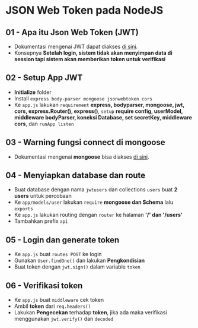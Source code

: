 # JSON Web Token pada NodeJS  

## 01 - Apa itu Json Web Token (JWT)  
- Dokumentasi mengenai JWT dapat diakses [di sini](https://jwt.io/).
- Konsepnya **Setelah login, sistem tidak akan menyimpan data di session tapi sistem akan memberikan token untuk verifikasi**  

## 02 - Setup App JWT  
- **Initialize** folder
- Install `express body-parser mongoose jsonwebtoken cors`
- Ke `app.js` lakukan `requirement` **express, bodyparser, mongoose, jwt, cors, express.Router(), express()**, `setup` **require config, userModel, middleware bodyParser, koneksi Database, set secretKey, middleware cors**, dan `runApp listen`

## 03 - Warning fungsi connect di mongoose
- Dokumentasi mengenai **mongoose** bisa diakses [di sini](https://mongoosejs.com/).  

## 04 - Menyiapkan database dan route  
- Buat database dengan nama `jwtusers` dan collections `users` buat **2 users** untuk percobaan
- Ke `app/models/user` lakukan `require` **mongoose dan Schema** lalu `exports`
- Ke `app.js` lakukan routing dengan `router` ke halaman **'/' dan '/users'**
- Tambahkan prefix `api`  

## 05 - Login dan generate token  
- Ke `app.js` buat `routes POST` ke login
- Gunakan `User.findOne()` dan lakukan **Pengkondisian**
- Buat token dengan `jwt.sign()` dalam variable `token`  

## 06 - Verifikasi token  
- Ke `app.js` buat `middleware` cek token
- Ambil **token** dari `req.headers()`
- Lakukan **Pengecekan** terhadap **token**, jika ada maka verifikasi menggunakan `jwt.verify()` dan `decoded`